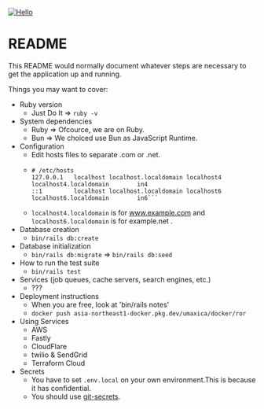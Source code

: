 [![Hello](https://github.com/seahal/demo-application-ror/actions/workflows/example.yaml/badge.svg)](https://github.com/seahal/demo-application-ror/actions/workflows/example.yaml)
# README

This README would normally document whatever steps are necessary to get the
application up and running.

Things you may want to cover:

* Ruby version
    - Just Do It => `ruby -v`
* System dependencies
    - Ruby => Ofcource, we are on Ruby.
    - Bun => We choiced use Bun as JavaScript Runtime.
* Configuration
    - Edit hosts files to separate .com or .net.
    - ```
      # /etc/hosts
      127.0.0.1   localhost localhost.localdomain localhost4 localhost4.localdomain        in4
      ::1         localhost localhost.localdomain localhost6 localhost6.localdomain        in6```
    - `localhost4.localdomain` is for www.example.com and `localhost6.localdomain` is for example.net .
* Database creation
    - `bin/rails db:create`
* Database initialization
    - `bin/rails db:migrate` => `bin/rails db:seed`
* How to run the test suite
    - `bin/rails test`
* Services (job queues, cache servers, search engines, etc.)
    - ???
* Deployment instructions
    - When you are free, look at 'bin/rails notes'
    - `docker push asia-northeast1-docker.pkg.dev/umaxica/docker/ror`
* Using Services
  * AWS
  * Fastly
  * CloudFlare
  * twilio & SendGrid
  * Terraform Cloud
* Secrets
  * You have to set `.env.local` on your own environment.This is because it has confidential. 
  * You should use [git-secrets](https://github.com/awslabs/git-secrets).
